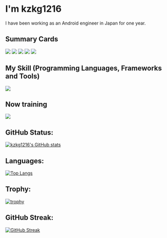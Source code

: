 # I'm kzkg1216
I have been working as an Android engineer in Japan for one year.

## Summary Cards

![](http://github-profile-summary-cards.vercel.app/api/cards/profile-details?username=kzkg1216&theme=default)
![](http://github-profile-summary-cards.vercel.app/api/cards/repos-per-language?username=kzkg1216&theme=default&exclude=html,css)
![](http://github-profile-summary-cards.vercel.app/api/cards/most-commit-language?username=kzkg1216&theme=default&exclude=html,css)
![](http://github-profile-summary-cards.vercel.app/api/cards/stats?username=kzkg1216&theme=default)
![](http://github-profile-summary-cards.vercel.app/api/cards/productive-time?username=kzkg1216&theme=default&utcOffset=8)

## My Skill (Programming Languages, Frameworks and Tools)

<img src="https://skillicons.dev/icons?i=androidstudio,vscode,github,git,latex,md,java,kotlin,gradle,python,tensorflow,docker,gcp,firebase,html,css" />

## Now training

<img src="https://skillicons.dev/icons?i=vim,linux,raspberrypi,kotlin,swift,flutter,c,cpp,cs,rust,python,tensorflow,flask,php,laravel,mysql,sqlite,githubactions,jenkins,docker,kubernetes,gcp,firebase,aws,figma" />

## GitHub Status:

[![kzkg1216's GitHub stats](https://github-readme-stats.vercel.app/api?username=kzkg1216)](https://github.com/anuraghazra/github-readme-stats)

## Languages:

[![Top Langs](https://github-readme-stats.vercel.app/api/top-langs/?username=kzkg1216&layout=compact&theme=vue-dark)](https://github.com/anuraghazra/github-readme-stats)

## Trophy:

[![trophy](https://github-profile-trophy.vercel.app/?username=kzkg1216&no-frame=true&theme=onedark&row=2&column=4)](https://github.com/ryo-ma/github-profile-trophy)

## GitHub Streak:

[![GitHub Streak](http://github-readme-streak-stats.herokuapp.com?user=kzkg1216&theme=onedark_duo)](https://git.io/streak-stats)
